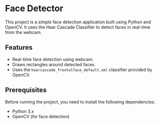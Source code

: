 # Face Detector

This project is a simple face detection application built using Python and OpenCV. It uses the Haar Cascade Classifier to detect faces in real-time from the webcam.

## Features
- Real-time face detection using webcam.
- Draws rectangles around detected faces.
- Uses the `haarcascade_frontalface_default.xml` classifier provided by OpenCV.

## Prerequisites
Before running the project, you need to install the following dependencies:

- Python 3.x
- OpenCV (for face detection)
